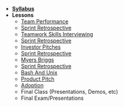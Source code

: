 - **[Syllabus](README.md)**
- **Lessons**
  - [Team Performance]
  - [Sprint Retrospective]
  - [Teamwork Skills Interviewing]
  - [Sprint Retrospective]
  - [Investor Pitches]
  - [Sprint Retrospective]
  - [Myers Briggs]
  - [Sprint Retrospective]
  - [Bash And Unix]
  - [Product Pitch]
  - [Adoption]
  - Final Class (Presentations, Demos, etc)
  - Final Exam/Presentations

[Team Performance]: Lessons/01-Team-Perfomance.md
[Teamwork Skills Interviewing]: Lessons/02-Teamwork-Skills-Interviewing.md

[Investor Pitches]: Lessons/03-Investor-Pitches.md
[Myers Briggs]: Lessons/04-Myers-Briggs-Personality.md
[Bash And Unix]: Lessons/05-Bash-And-Unix.md
[Product Pitch]: Lessons/06-Product-Pitch.md
[Adoption]: Lessons/07-Adoption.md
[Sprint Retrospective]: Lessons/Sprint-Retrospective-And-Planning.md